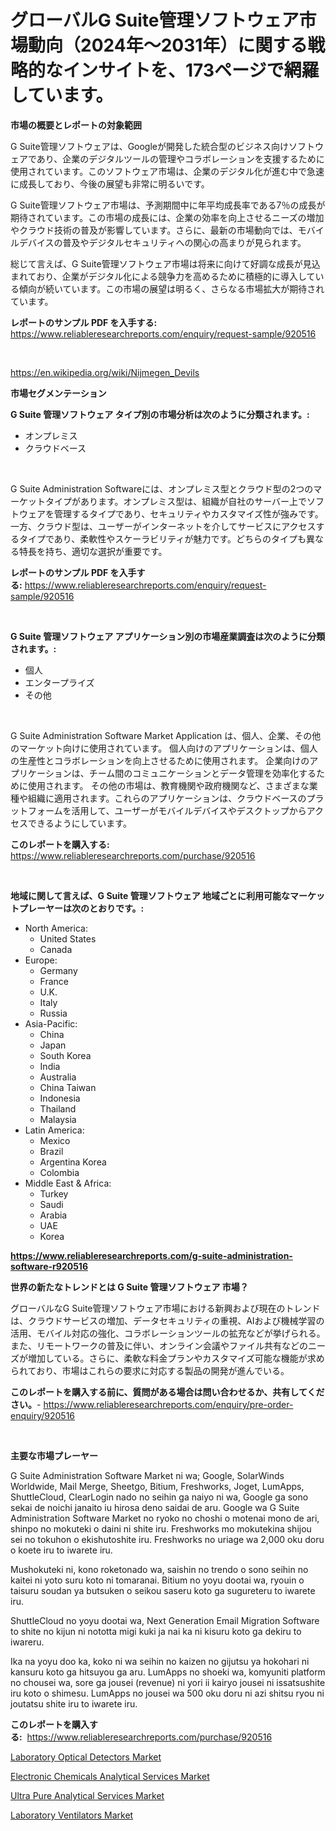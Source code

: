 <p><h1>グローバルG Suite管理ソフトウェア市場動向（2024年〜2031年）に関する戦略的なインサイトを、173ページで網羅しています。</h1></p><p><strong>市場の概要とレポートの対象範囲</strong></p>
<p><p>G Suite管理ソフトウェアは、Googleが開発した統合型のビジネス向けソフトウェアであり、企業のデジタルツールの管理やコラボレーションを支援するために使用されています。このソフトウェア市場は、企業のデジタル化が進む中で急速に成長しており、今後の展望も非常に明るいです。</p><p>G Suite管理ソフトウェア市場は、予測期間中に年平均成長率である7％の成長が期待されています。この市場の成長には、企業の効率を向上させるニーズの増加やクラウド技術の普及が影響しています。さらに、最新の市場動向では、モバイルデバイスの普及やデジタルセキュリティへの関心の高まりが見られます。</p><p>総じて言えば、G Suite管理ソフトウェア市場は将来に向けて好調な成長が見込まれており、企業がデジタル化による競争力を高めるために積極的に導入している傾向が続いています。この市場の展望は明るく、さらなる市場拡大が期待されています。</p></p>
<p><strong>レポートのサンプル PDF を入手する:</strong> <a href="https://www.reliableresearchreports.com/enquiry/request-sample/920516">https://www.reliableresearchreports.com/enquiry/request-sample/920516</a></p>
<p>&nbsp;</p>
<p><a href="https://en.wikipedia.org/wiki/Nijmegen_Devils">https://en.wikipedia.org/wiki/Nijmegen_Devils</a></p>
<p><strong>市場セグメンテーション</strong></p>
<p><strong>G Suite 管理ソフトウェア タイプ別の市場分析は次のように分類されます。:</strong></p>
<p><ul><li>オンプレミス</li><li>クラウドベース</li></ul></p>
<p>&nbsp;</p>
<p><p>G Suite Administration Softwareには、オンプレミス型とクラウド型の2つのマーケットタイプがあります。オンプレミス型は、組織が自社のサーバー上でソフトウェアを管理するタイプであり、セキュリティやカスタマイズ性が強みです。一方、クラウド型は、ユーザーがインターネットを介してサービスにアクセスするタイプであり、柔軟性やスケーラビリティが魅力です。どちらのタイプも異なる特長を持ち、適切な選択が重要です。</p></p>
<p><strong>レポートのサンプル PDF を入手する:</strong>&nbsp;<a href="https://www.reliableresearchreports.com/enquiry/request-sample/920516">https://www.reliableresearchreports.com/enquiry/request-sample/920516</a></p>
<p>&nbsp;</p>
<p><strong> G Suite 管理ソフトウェア アプリケーション別の市場産業調査は次のように分類されます。:</strong></p>
<p><ul><li>個人</li><li>エンタープライズ</li><li>その他</li></ul></p>
<p>&nbsp;</p>
<p><p>G Suite Administration Software Market Application は、個人、企業、その他のマーケット向けに使用されています。 個人向けのアプリケーションは、個人の生産性とコラボレーションを向上させるために使用されます。 企業向けのアプリケーションは、チーム間のコミュニケーションとデータ管理を効率化するために使用されます。 その他の市場は、教育機関や政府機関など、さまざまな業種や組織に適用されます。これらのアプリケーションは、クラウドベースのプラットフォームを活用して、ユーザーがモバイルデバイスやデスクトップからアクセスできるようにしています。</p></p>
<p><strong>このレポートを購入する:</strong>&nbsp; <a href="https://www.reliableresearchreports.com/purchase/920516">https://www.reliableresearchreports.com/purchase/920516</a></p>
<p>&nbsp;</p>
<p><strong>地域に関して言えば、G Suite 管理ソフトウェア 地域ごとに利用可能なマーケットプレーヤーは次のとおりです。:</strong></p>
<p><ul>
    <li>
        North America:
        <ul>
            <li>United States</li>
            <li>Canada</li>
        </ul>
    </li>
    <li>
        Europe:
        <ul>
            <li>Germany</li>
            <li>France</li>
            <li>U.K.</li>
            <li>Italy</li>
            <li>Russia</li>
        </ul>
    </li>
    <li>
        Asia-Pacific:
        <ul>
            <li>China</li>
            <li>Japan</li>
            <li>South Korea</li>
            <li>India</li>
            <li>Australia</li>
            <li>China Taiwan</li>
            <li>Indonesia</li>
            <li>Thailand</li>
            <li>Malaysia</li>
        </ul>
    </li>
    <li>
        Latin America:
        <ul>
            <li>Mexico</li>
            <li>Brazil</li>
            <li>Argentina Korea</li>
            <li>Colombia</li>
        </ul>
    </li>
    <li>
        Middle East & Africa:
        <ul>
            <li>Turkey</li>
            <li>Saudi</li>
            <li>Arabia</li>
            <li>UAE</li>
            <li>Korea</li>
        </ul>
    </li>
    </ul></p>
<p><strong><a href="https://www.reliableresearchreports.com/g-suite-administration-software-r920516">https://www.reliableresearchreports.com/g-suite-administration-software-r920516</a></strong>&nbsp;</p>
<p><strong>世界の新たなトレンドとは G Suite 管理ソフトウェア 市場？</strong></p>
<p><p>グローバルなG Suite管理ソフトウェア市場における新興および現在のトレンドは、クラウドサービスの増加、データセキュリティの重視、AIおよび機械学習の活用、モバイル対応の強化、コラボレーションツールの拡充などが挙げられる。また、リモートワークの普及に伴い、オンライン会議やファイル共有などのニーズが増加している。さらに、柔軟な料金プランやカスタマイズ可能な機能が求められており、市場はこれらの要求に対応する製品の開発が進んでいる。</p></p>
<p><strong>このレポートを購入する前に、質問がある場合は問い合わせるか、共有してください。</strong>- <a href="https://www.reliableresearchreports.com/enquiry/pre-order-enquiry/920516">https://www.reliableresearchreports.com/enquiry/pre-order-enquiry/920516</a></p>
<p>&nbsp;</p>
<p><strong>主要な市場プレーヤー</strong></p>
<p><p>G Suite Administration Software Market ni wa; Google, SolarWinds Worldwide, Mail Merge, Sheetgo, Bitium, Freshworks, Joget, LumApps, ShuttleCloud, ClearLogin nado no seihin ga naiyo ni wa, Google ga sono sekai de noichi janaito iu hirosa deno saidai de aru. Google wa G Suite Administration Software Market no ryoko no choshi o motenai mono de ari, shinpo no mokuteki o daini ni shite iru. Freshworks mo mokutekina shijou sei no tokuhon o ekishutoshite iru. Freshworks no uriage wa 2,000 oku doru o koete iru to iwarete iru.</p><p>Mushokuteki ni, kono roketonado wa, saishin no trendo o sono seihin no kaitei ni yoto suru koto ni tomaranai. Bitium no yoyu dootai wa, ryouin o taisuru soudan ya butsuken o seikou saseru koto ga sugureteru to iwarete iru.</p><p>ShuttleCloud no yoyu dootai wa, Next Generation Email Migration Software to shite no kijun ni nototta migi kuki ja nai ka ni kisuru koto ga dekiru to iwareru.</p><p>Ika na yoyu doo ka, koko ni wa seihin no kaizen no gijutsu ya hokohari ni kansuru koto ga hitsuyou ga aru. LumApps no shoeki wa, komyuniti platform no chousei wa, sore ga jousei (revenue) ni yori ii kairyo jousei ni issatsushite iru koto o shimesu. LumApps no jousei wa 500 oku doru ni azi shitsu ryou ni joutatsu shite iru to iwarete iru.</p></p>
<p><strong>このレポートを購入する:</strong>&nbsp;&nbsp;<a href="https://www.reliableresearchreports.com/purchase/920516">https://www.reliableresearchreports.com/purchase/920516</a></p>
<p><p><a href="https://github.com/BurtonGALEN/Market-Research-Report-List-1/blob/main/laboratory-optical-detectors-market.md">Laboratory Optical Detectors Market</a></p><p><a href="https://issuu.com/reportprime-2/docs/electronic-chemicals-analytical-services-market-si">Electronic Chemicals Analytical Services Market</a></p><p><a href="https://issuu.com/reportprime-2/docs/ultra-pure-analytical-services-market-size-2030.pp">Ultra Pure Analytical Services Market</a></p><p><a href="https://github.com/violawzepeda0462024/Market-Research-Report-List-1/blob/main/laboratory-ventilators-market.md">Laboratory Ventilators Market</a></p></p>